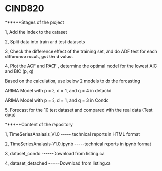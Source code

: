 # CIND820

******Stages of the project
 
1, Add the index to the dataset

2, Split data into train and test datasets

3, Check the difference effect of the training set, and do ADF test for each difference result, get the d value.

4, Plot the ACF and PACF , determine the optimal model for the lowest AIC and BIC (p, q)
 
Based on the calculation, use below 2 models to do the forcasting

ARIMA Model with p = 3, d = 1, and q = 4 in detachd

ARIMA Model with p = 2, d = 1, and q = 3 in Condo

5, Forecast for the 10 test dataset and compared with the real data (Test data) 




******Content of the repository

1, TimeSeriesAnalasis_V1.0   ----- technical reports in HTML format

2, TimeSeriesAnalasis-V1.0.ipynb  -----technical reports in ipynb format

3, dataset_condo     ------Download from listing.ca

4, dataset_detached  ------Download from listing.ca

